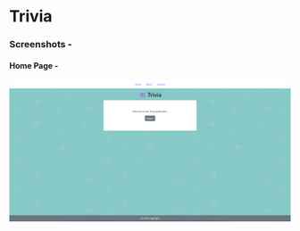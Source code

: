 # Trivia

### Screenshots - 

#### Home Page -
![alt text](https://github.com/ashwin-pandey/trivia-frontend/blob/master/public/home.png)